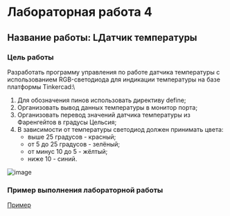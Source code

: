 # Лабораторная работа 4
## Название работы: LДатчик температуры

### Цель работы
Разработать программу управления по работе датчика температуры с использованием RGB-светодиода для индикации температуры на базе платформы Tinkercad:\
1. Для обозначения пинов использовать директиву define;
2. Организовать вывод данных температуры в монитор порта;
3. Организовать перевод значений датчика температуры из Фаренгейтов в градусы Цельсия;
4. В зависимости от температуры светодиод должен принимать цвета:
   - выше 25 градусов - красный;
   - от 5 до 25 градусов - зелёный;
   - от минус 10 до 5 - жёлтый;
   - ниже 10 - синий.

![image](https://github.com/belvasevg/Programming-of-microcontrollers-SUAI-/assets/62217397/22e21e91-59c0-48d5-a670-090fe4caec13)

### Пример выполнения лабораторной работы
[Пример](https://www.tinkercad.com/things/1JrRcYPhKcP-laboratornaya-4-datchik-temperatury/editel?sharecode=plJTiczFs6XVsExl9cCVfDr-bL-ssL0d4EUknPEW3QQ/ "ссылка на платформу Tinkercad")
